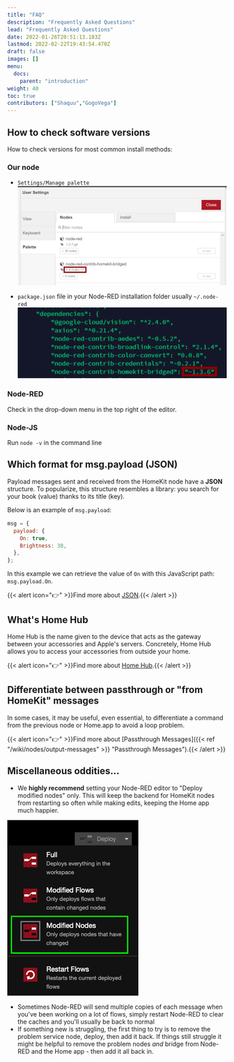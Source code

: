```yaml
---
title: "FAQ"
description: "Frequently Asked Questions"
lead: "Frequently Asked Questions"
date: 2022-01-26T20:51:13.183Z
lastmod: 2022-02-22T19:43:54.470Z
draft: false
images: []
menu:
  docs:
    parent: "introduction"
weight: 40
toc: true
contributors: ["Shaquu","GogoVega"]
---
```


## How to check software versions

How to check versions for most common install methods:

### Our node

- `Settings/Manage palette` ![Nodes Version via Manage Palette](nodes_version_manage_palette.png)

- `package.json` file in your Node-RED installation folder usually `~/.node-red` ![Nodes Version via package.json](nodes_version_package_json.png)

### Node-RED

Check in the drop-down menu in the top right of the editor.

### Node-JS

Run `node -v` in the command line

## Which format for msg.payload (JSON)

Payload messages sent and received from the HomeKit node have a **JSON** structure.
To popularize, this structure resembles a library: you search for your book (value) thanks to its title (key).

Below is an example of `msg.payload`:

```js
msg = {
  payload: {
    On: true,
    Brightness: 38,
  },
};
```

In this example we can retrieve the value of `On` with this JavaScript path: `msg.payload.On`.

{{< alert icon="👉" >}}Find more about [JSON](https://en.wikipedia.org/wiki/JSON).{{< /alert >}}

## What's Home Hub

Home Hub is the name given to the device that acts as the gateway between your accessories and Apple's servers.
Concretely, Home Hub allows you to access your accessories from outside your home.

{{< alert icon="👉" >}}Find more about [Home Hub](https://support.apple.com/en-us/HT207057).{{< /alert >}}

## Differentiate between passthrough or "from HomeKit" messages

In some cases, it may be useful, even essential, to differentiate a command from the previous node or Home.app to avoid a loop problem.

{{< alert icon="👉" >}}Find more about [Passthrough Messages]({{< ref "/wiki/nodes/output-messages" >}} "Passthrough Messages").{{< /alert >}}

## Miscellaneous oddities...

- We **highly recommend** setting your Node-RED editor to "Deploy modified nodes" only. This will keep the backend for HomeKit nodes from restarting so often while making edits, keeping the Home app much happier.

![Modified Nodes](modified_nodes.png)

- Sometimes Node-RED will send multiple copies of each message when you've been working on a lot of flows, simply restart Node-RED to clear the caches and you'll usually be back to normal
- If something new is struggling, the first thing to try is to remove the problem service node, deploy, then add it back. If things still struggle it might be helpful to remove the problem nodes _and_ bridge from Node-RED and the Home app - then add it all back in.
